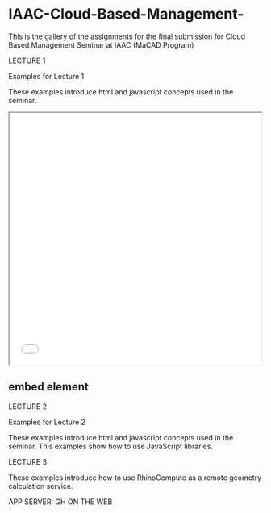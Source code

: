 # IAAC-Cloud-Based-Management-

This is the gallery of the assignments for the final submission for Cloud Based Management Seminar at IAAC (MaCAD Program)

LECTURE 1

Examples for Lecture 1

These examples introduce html and javascript concepts used in the seminar.


<iframe src="../example1/" width="500" height="500"></iframe>
        <h2>embed element</h2>


LECTURE 2

Examples for Lecture 2

These examples introduce html and javascript concepts used in the seminar. This examples show how to use JavaScript libraries.






LECTURE 3

These examples introduce how to use RhinoCompute as a remote geometry calculation service.


APP SERVER: GH ON THE WEB




